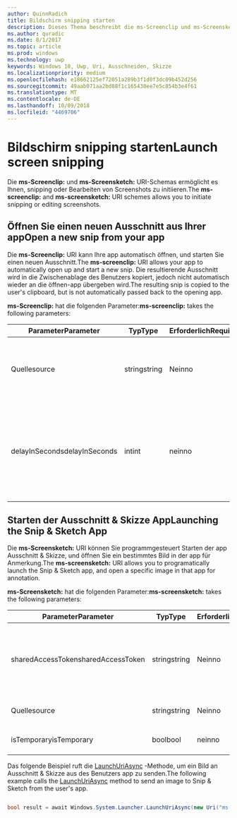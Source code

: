 ```yaml
---
author: QuinnRadich
title: Bildschirm snipping starten
description: Dieses Thema beschreibt die ms-Screenclip und ms-Screensketch URI-Schemas. Ihre app kann diese URI-Schemas zum Starten der app Ausschnitt & Skizze oder um einen neuen Ausschnitt Öffnen verwenden.
ms.author: quradic
ms.date: 8/1/2017
ms.topic: article
ms.prod: windows
ms.technology: uwp
keywords: Windows 10, Uwp, Uri, Ausschneiden, Skizze
ms.localizationpriority: medium
ms.openlocfilehash: e18662125ef72051a289b3f1d0f3dc09b452d256
ms.sourcegitcommit: 49aab071aa2bd88f1c165438ee7e5c854b3e4f61
ms.translationtype: MT
ms.contentlocale: de-DE
ms.lasthandoff: 10/09/2018
ms.locfileid: "4469706"
---
```

# <a name="launch-screen-snipping"></a><span data-ttu-id="4369d-105">Bildschirm snipping starten</span><span class="sxs-lookup"><span data-stu-id="4369d-105">Launch screen snipping</span></span>

<span data-ttu-id="4369d-106">Die **ms-Screenclip:** und **ms-Screensketch:** URI-Schemas ermöglicht es Ihnen, snipping oder Bearbeiten von Screenshots zu initiieren.</span><span class="sxs-lookup"><span data-stu-id="4369d-106">The **ms-screenclip:** and **ms-screensketch:** URI schemes allows you to initiate snipping or editing screenshots.</span></span>

## <a name="open-a-new-snip-from-your-app"></a><span data-ttu-id="4369d-107">Öffnen Sie einen neuen Ausschnitt aus Ihrer app</span><span class="sxs-lookup"><span data-stu-id="4369d-107">Open a new snip from your app</span></span>

<span data-ttu-id="4369d-108">Die **ms-Screenclip:** URI kann Ihre app automatisch öffnen, und starten Sie einen neuen Ausschnitt.</span><span class="sxs-lookup"><span data-stu-id="4369d-108">The **ms-screenclip:** URI allows your app to automatically open up and start a new snip.</span></span> <span data-ttu-id="4369d-109">Die resultierende Ausschnitt wird in die Zwischenablage des Benutzers kopiert, jedoch nicht automatisch wieder an die öffnen-app übergeben wird.</span><span class="sxs-lookup"><span data-stu-id="4369d-109">The resulting snip is copied to the user's clipboard, but is not automatically passed back to the opening app.</span></span>

<span data-ttu-id="4369d-110">**ms-Screenclip:** hat die folgenden Parameter:</span><span class="sxs-lookup"><span data-stu-id="4369d-110">**ms-screenclip:** takes the following parameters:</span></span>

| <span data-ttu-id="4369d-111">Parameter</span><span class="sxs-lookup"><span data-stu-id="4369d-111">Parameter</span></span> | <span data-ttu-id="4369d-112">Typ</span><span class="sxs-lookup"><span data-stu-id="4369d-112">Type</span></span> | <span data-ttu-id="4369d-113">Erforderlich</span><span class="sxs-lookup"><span data-stu-id="4369d-113">Required</span></span> | <span data-ttu-id="4369d-114">Beschreibung</span><span class="sxs-lookup"><span data-stu-id="4369d-114">Description</span></span> |
| --- | --- | --- | --- |
| <span data-ttu-id="4369d-115">Quelle</span><span class="sxs-lookup"><span data-stu-id="4369d-115">source</span></span> | <span data-ttu-id="4369d-116">string</span><span class="sxs-lookup"><span data-stu-id="4369d-116">string</span></span> | <span data-ttu-id="4369d-117">Nein</span><span class="sxs-lookup"><span data-stu-id="4369d-117">no</span></span> | <span data-ttu-id="4369d-118">Eine formfreie Zeichenfolge an der Quelle, die den URI gestartet.</span><span class="sxs-lookup"><span data-stu-id="4369d-118">A freeform string to indicate the source that launched the URI.</span></span> |
| <span data-ttu-id="4369d-119">delayInSeconds</span><span class="sxs-lookup"><span data-stu-id="4369d-119">delayInSeconds</span></span> | <span data-ttu-id="4369d-120">int</span><span class="sxs-lookup"><span data-stu-id="4369d-120">int</span></span> | <span data-ttu-id="4369d-121">nein</span><span class="sxs-lookup"><span data-stu-id="4369d-121">no</span></span> | <span data-ttu-id="4369d-122">Eine ganze Zahl von 1 bis 30.</span><span class="sxs-lookup"><span data-stu-id="4369d-122">An integer value, from 1 to 30.</span></span> <span data-ttu-id="4369d-123">Gibt die Verzögerung in vollständige Sekunden zwischen dem URI-Aufruf und wann snipping beginnt.</span><span class="sxs-lookup"><span data-stu-id="4369d-123">Specifies the delay, in full seconds, between the URI call and when snipping begins.</span></span> |

## <a name="launching-the-snip--sketch-app"></a><span data-ttu-id="4369d-124">Starten der Ausschnitt & Skizze App</span><span class="sxs-lookup"><span data-stu-id="4369d-124">Launching the Snip & Sketch App</span></span>

<span data-ttu-id="4369d-125">Die **ms-Screensketch:** URI können Sie programmgesteuert Starten der app Ausschnitt & Skizze, und öffnen Sie ein bestimmtes Bild in der app für Anmerkung.</span><span class="sxs-lookup"><span data-stu-id="4369d-125">The **ms-screensketch:** URI allows you to programatically launch the Snip & Sketch app, and open a specific image in that app for annotation.</span></span>

<span data-ttu-id="4369d-126">**ms-Screensketch:** hat die folgenden Parameter:</span><span class="sxs-lookup"><span data-stu-id="4369d-126">**ms-screensketch:** takes the following parameters:</span></span>

| <span data-ttu-id="4369d-127">Parameter</span><span class="sxs-lookup"><span data-stu-id="4369d-127">Parameter</span></span> | <span data-ttu-id="4369d-128">Typ</span><span class="sxs-lookup"><span data-stu-id="4369d-128">Type</span></span> | <span data-ttu-id="4369d-129">Erforderlich</span><span class="sxs-lookup"><span data-stu-id="4369d-129">Required</span></span> | <span data-ttu-id="4369d-130">Beschreibung</span><span class="sxs-lookup"><span data-stu-id="4369d-130">Description</span></span> |
| --- | --- | --- | --- |
| <span data-ttu-id="4369d-131">sharedAccessToken</span><span class="sxs-lookup"><span data-stu-id="4369d-131">sharedAccessToken</span></span> | <span data-ttu-id="4369d-132">string</span><span class="sxs-lookup"><span data-stu-id="4369d-132">string</span></span> | <span data-ttu-id="4369d-133">Nein</span><span class="sxs-lookup"><span data-stu-id="4369d-133">no</span></span> | <span data-ttu-id="4369d-134">Ein Token, identifizieren die Datei in der app Ausschnitt & Skizze geöffnet.</span><span class="sxs-lookup"><span data-stu-id="4369d-134">A token identifying the file to open in the Snip & Sketch app.</span></span> <span data-ttu-id="4369d-135">Aus [SharedStorageAccessManager.AddFile](https://docs.microsoft.com/uwp/api/windows.applicationmodel.datatransfer.sharedstorageaccessmanager.addfile)abgerufen.</span><span class="sxs-lookup"><span data-stu-id="4369d-135">Retrieved from [SharedStorageAccessManager.AddFile](https://docs.microsoft.com/uwp/api/windows.applicationmodel.datatransfer.sharedstorageaccessmanager.addfile).</span></span> <span data-ttu-id="4369d-136">Wenn dieser Parameter ausgelassen wird, wird die app ohne Öffnen der Datei gestartet werden.</span><span class="sxs-lookup"><span data-stu-id="4369d-136">If this parameter is omitted, the app will be launched without a file open.</span></span> |
| <span data-ttu-id="4369d-137">Quelle</span><span class="sxs-lookup"><span data-stu-id="4369d-137">source</span></span> | <span data-ttu-id="4369d-138">string</span><span class="sxs-lookup"><span data-stu-id="4369d-138">string</span></span> | <span data-ttu-id="4369d-139">Nein</span><span class="sxs-lookup"><span data-stu-id="4369d-139">no</span></span> | <span data-ttu-id="4369d-140">Eine formfreie Zeichenfolge an der Quelle, die den URI gestartet.</span><span class="sxs-lookup"><span data-stu-id="4369d-140">A freeform string to indicate the source that launched the URI.</span></span> |
| <span data-ttu-id="4369d-141">isTemporary</span><span class="sxs-lookup"><span data-stu-id="4369d-141">isTemporary</span></span> | <span data-ttu-id="4369d-142">bool</span><span class="sxs-lookup"><span data-stu-id="4369d-142">bool</span></span> | <span data-ttu-id="4369d-143">nein</span><span class="sxs-lookup"><span data-stu-id="4369d-143">no</span></span> | <span data-ttu-id="4369d-144">Wenn auf True festgelegt, Bildschirmskizzen versucht, die Datei zu löschen, nachdem sie geöffnet.</span><span class="sxs-lookup"><span data-stu-id="4369d-144">If set to True, Screen Sketch will try to delete the file after opening it.</span></span> |

<span data-ttu-id="4369d-145">Das folgende Beispiel ruft die [LaunchUriAsync](https://docs.microsoft.com/uwp/api/Windows.System.Launcher#Windows_System_Launcher_LaunchUriAsync_Windows_Foundation_Uri_) -Methode, um ein Bild an Ausschnitt & Skizze aus des Benutzers app zu senden.</span><span class="sxs-lookup"><span data-stu-id="4369d-145">The following example calls the [LaunchUriAsync](https://docs.microsoft.com/uwp/api/Windows.System.Launcher#Windows_System_Launcher_LaunchUriAsync_Windows_Foundation_Uri_) method to send an image to Snip & Sketch from the user's app.</span></span>

```csharp

bool result = await Windows.System.Launcher.LaunchUriAsync(new Uri("ms-screensketch:edit?source=MyApp&isTemporary=false&sharedAccessToken=2C37ADDA-B054-40B5-8B38-11CED1E1A2D"));

```